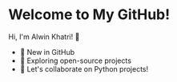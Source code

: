 
 # Welcome to My GitHub!
Hi, I'm Alwin Khatri! 🌟
- 🔭 New in GitHub
- 🌱 Exploring open-source projects
- 💬 Let's collaborate on Python projects!

